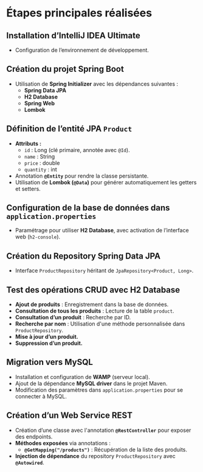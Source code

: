 # Étapes principales réalisées

## Installation d’IntelliJ IDEA Ultimate
- Configuration de l’environnement de développement.

## Création du projet Spring Boot
- Utilisation de **Spring Initializer** avec les dépendances suivantes :
  - **Spring Data JPA**
  - **H2 Database**
  - **Spring Web**
  - **Lombok**

## Définition de l’entité JPA `Product`
- **Attributs :**
  - `id` : Long (clé primaire, annotée avec `@Id`).
  - `name` : String  
  - `price` : double  
  - `quantity` : int  
- Annotation **`@Entity`** pour rendre la classe persistante.
- Utilisation de **Lombok (`@Data`)** pour générer automatiquement les getters et setters.

## Configuration de la base de données dans `application.properties`
- Paramétrage pour utiliser **H2 Database**, avec activation de l’interface web (`h2-console`).

## Création du Repository Spring Data JPA
- Interface `ProductRepository` héritant de `JpaRepository<Product, Long>`.

## Test des opérations CRUD avec H2 Database
- **Ajout de produits** : Enregistrement dans la base de données.
- **Consultation de tous les produits** : Lecture de la table `product`.
- **Consultation d’un produit** : Recherche par ID.
- **Recherche par nom** : Utilisation d'une méthode personnalisée dans `ProductRepository`.
- **Mise à jour d’un produit.**
- **Suppression d’un produit.**

## Migration vers MySQL
- Installation et configuration de **WAMP** (serveur local).
- Ajout de la dépendance **MySQL driver** dans le projet Maven.
- Modification des paramètres dans `application.properties` pour se connecter à MySQL.

## Création d’un Web Service REST
- Création d’une classe avec l'annotation **`@RestController`** pour exposer des endpoints.
- **Méthodes exposées** via annotations :
  - **`@GetMapping("/products")`** : Récupération de la liste des produits.
- **Injection de dépendance** du repository `ProductRepository` avec **`@Autowired`**.
